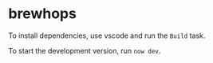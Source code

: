 # brewhops

To install dependencies, use vscode and run the `Build` task.

To start the development version, run `now dev`. 
